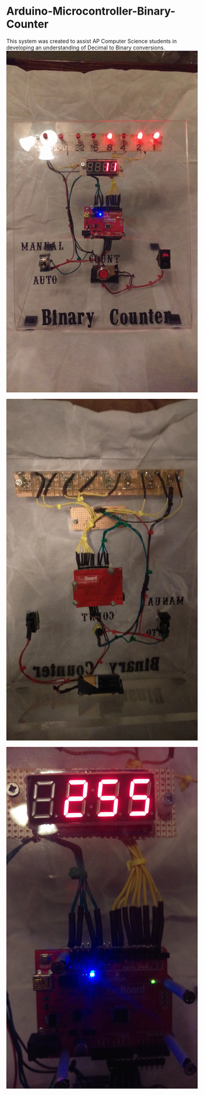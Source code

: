 # Arduino-Microcontroller-Binary-Counter
This system was created to assist AP Computer Science students in developing an understanding of Decimal to Binary conversions.
![Front Pic](https://raw.githubusercontent.com/najclark/Arduino-Microcontroller-Binary-Counter/master/Images/IMAG0037.jpg)

![Back Pic](https://raw.githubusercontent.com/najclark/Arduino-Microcontroller-Binary-Counter/master/Images/IMAG0039.jpg)

![Close Up](https://raw.githubusercontent.com/najclark/Arduino-Microcontroller-Binary-Counter/master/Images/IMAG0042.jpg)
